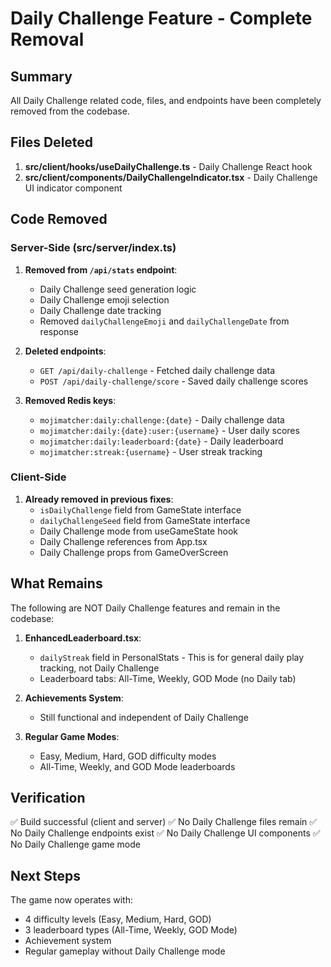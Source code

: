 # Daily Challenge Feature - Complete Removal

## Summary
All Daily Challenge related code, files, and endpoints have been completely removed from the codebase.

## Files Deleted

1. **src/client/hooks/useDailyChallenge.ts** - Daily Challenge React hook
2. **src/client/components/DailyChallengeIndicator.tsx** - Daily Challenge UI indicator component

## Code Removed

### Server-Side (src/server/index.ts)

1. **Removed from `/api/stats` endpoint**:
   - Daily Challenge seed generation logic
   - Daily Challenge emoji selection
   - Daily Challenge date tracking
   - Removed `dailyChallengeEmoji` and `dailyChallengeDate` from response

2. **Deleted endpoints**:
   - `GET /api/daily-challenge` - Fetched daily challenge data
   - `POST /api/daily-challenge/score` - Saved daily challenge scores

3. **Removed Redis keys**:
   - `mojimatcher:daily:challenge:{date}` - Daily challenge data
   - `mojimatcher:daily:{date}:user:{username}` - User daily scores
   - `mojimatcher:daily:leaderboard:{date}` - Daily leaderboard
   - `mojimatcher:streak:{username}` - User streak tracking

### Client-Side

1. **Already removed in previous fixes**:
   - `isDailyChallenge` field from GameState interface
   - `dailyChallengeSeed` field from GameState interface
   - Daily Challenge mode from useGameState hook
   - Daily Challenge references from App.tsx
   - Daily Challenge props from GameOverScreen

## What Remains

The following are NOT Daily Challenge features and remain in the codebase:

1. **EnhancedLeaderboard.tsx**:
   - `dailyStreak` field in PersonalStats - This is for general daily play tracking, not Daily Challenge
   - Leaderboard tabs: All-Time, Weekly, GOD Mode (no Daily tab)

2. **Achievements System**:
   - Still functional and independent of Daily Challenge

3. **Regular Game Modes**:
   - Easy, Medium, Hard, GOD difficulty modes
   - All-Time, Weekly, and GOD Mode leaderboards

## Verification

✅ Build successful (client and server)
✅ No Daily Challenge files remain
✅ No Daily Challenge endpoints exist
✅ No Daily Challenge UI components
✅ No Daily Challenge game mode

## Next Steps

The game now operates with:
- 4 difficulty levels (Easy, Medium, Hard, GOD)
- 3 leaderboard types (All-Time, Weekly, GOD Mode)
- Achievement system
- Regular gameplay without Daily Challenge mode
